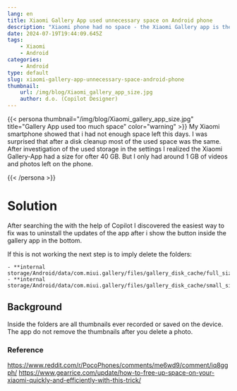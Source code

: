 ```yaml
---
lang: en
title: Xiaomi Gallery App used unnecessary space on Android phone
description: "Xiaomi phone had no space - the Xiaomi Gallery app is the problem. Read the solution."
date: 2024-07-19T19:44:09.645Z
tags:
    - Xiaomi
    - Android
categories:
    - Android
type: default
slug: xiaomi-gallery-app-unnecessary-space-android-phone
thumbnail:
    url: /img/blog/Xiaomi_gallery_app_size.jpg
    author: d.o. (Copilot Designer)
---
```

{{< persona thumbnail="/img/blog/Xiaomi_gallery_app_size.jpg" title="Gallery App used too much space" color="warning" >}}
My Xiaomi smartphone showed that i had not enough space left this days. I was surprised that after a disk cleanup most of the used space was the same. 
After investigation of the used storage in the settings I realized the Xiaomi Gallery-App had a size for ofter 40 GB. But I only had around 1 GB of videos and photos left on the phone. 

{{< /persona >}}

# Solution
After searching the with the help of Copilot I discovered the easiest way to fix was to uninstall the updates of the app after i show the button inside the gallery app in the bottom.

If this is not working the next step is to imply delete the folders:
```
- **internal storage/Android/data/com.miui.gallery/files/gallery_disk_cache/full_size**
- **internal storage/Android/data/com.miui.gallery/files/gallery_disk_cache/small_size** 
```

## Background
Inside the folders are all thumbnails ever recorded or saved on the device. The app do not remove the thumbnails after you delete a photo. 

### Reference
https://www.reddit.com/r/PocoPhones/comments/me6wd9/comment/iq8ggph/
https://www.gearrice.com/update/how-to-free-up-space-on-your-xiaomi-quickly-and-efficiently-with-this-trick/